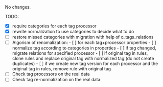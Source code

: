 
No changes.

TODO:

- [x] require categories for each tag processor
- [x] rewrite normalization to use categories to decide what to do
- [ ] restore missed categories with migration with help of o_tags_relations
- [ ] Algorism of renomalization:
      - [ ] for each tag+processor properties
      - [ ] normalize tag according to categories in properties
      - [ ] if tag changed, migrate relations for specified processor
      - [ ] if original tag in rules, clone rules and replace original tag with normalized tag (do not create duplicates)
      - [ ] if we create new tag version for each processor and the original tag in rules, remove rule with original tag
- [ ] Check tag processors on the real data
- [ ] Check tag re-normalization on the real data
